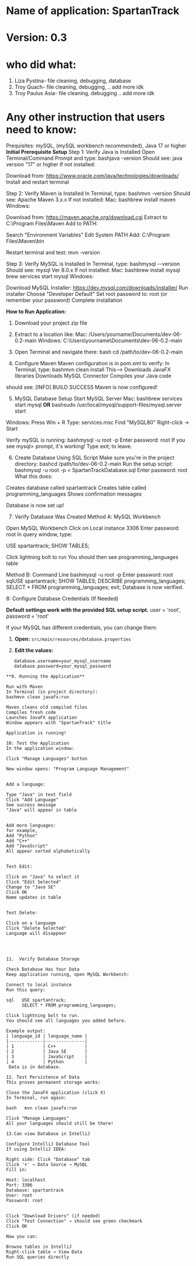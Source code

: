 # Name of application: SpartanTrack
# Version: 0.3

# who did what:
1. Liza Pystina- file cleaning, debugging, database
2. Troy Quach- file cleaning, debugging, .. add  more idk
3. Troy Paulus Asia-  file cleaning, debugging .. add  more idk



# Any other instruction that users need to know:

Prequisites: mySQL, (mySQL workbench recommended), Java 17 or higher
  **Initial Prerequisite Setup** 
Step 1: Verify Java is Installed
Open Terminal/Command Prompt and type:
bashjava -version
Should see: java version "17" or higher
If not installed:

Download from: https://www.oracle.com/java/technologies/downloads/
Install and restart terminal


Step 2: Verify Maven is Installed
In Terminal, type:
bashmvn -version
Should see: Apache Maven 3.x.x
If not installed:
Mac:
bashbrew install maven
Windows:

Download from: https://maven.apache.org/download.cgi
Extract to C:\Program Files\Maven
Add to PATH:

Search "Environment Variables"
Edit System PATH
Add: C:\Program Files\Maven\bin


Restart terminal and test: mvn -version


Step 3: Verify MySQL is Installed
In Terminal, type:
bashmysql --version
Should see: mysql Ver 8.0.x
If not installed:
Mac:
bashbrew install mysql
brew services start mysql
Windows:

Download MySQL Installer: https://dev.mysql.com/downloads/installer/
Run installer
Choose "Developer Default"
Set root password to: root (or remember your password)
Complete installation

**How to Run Application:**

1. Download your project zip file
2. Extract to a location like:
Mac: /Users/yourname/Documents/dev-06-0.2-main
Windows: C:\Users\yourname\Documents\dev-06-0.2-main


3. Open Terminal and navigate there:
bash   cd /path/to/dev-06-0.2-main

4. Configure Maven
Maven configuration is in pom.xml to verify:
In Terminal, type:
bashmvn clean install
This--> 
Downloads JavaFX libraries
Downloads MySQL Connector
Compiles your Java code

should see:
[INFO] BUILD SUCCESS
Maven is now configured!

5. MySQL Database Setup
Start MySQL Server
Mac:
bashbrew services start mysql **OR** bashsudo /usr/local/mysql/support-files/mysql.server start

Windows:
Press Win + R
Type: services.msc
Find "MySQL80"
Right-click → Start

Verify mySQL is running:
bashmysql -u root -p
Enter password: root
If you see mysql> prompt, it's working! Type exit; to leave.

6. Create Database Using SQL Script
Make sure you're in the project directory:
bashcd /path/to/dev-06-0.2-main
Run the setup script:
bashmysql -u root -p < SpartanTrackDatabase.sql
Enter password: root
What this does:

Creates database called spartantrack
Creates table called programming_languages
Shows confirmation messages

Database is now set up!

7. Verify Database Was Created
Method A: MySQL Workbench 

Open MySQL Workbench
Click on Local instance 3306
Enter password: root
In query window, type:

  USE spartantrack;
   SHOW TABLES;

Click lightning bolt to run
You should then see programming_languages table

Method B: Command Line
bashmysql -u root -p
Enter password: root
sqlUSE spartantrack;
SHOW TABLES;
DESCRIBE programming_languages;
SELECT * FROM programming_languages;
exit;
Database is now verified.

8: Configure Database Credentials (If Needed)

**Default settings work with the provided SQL setup script.**
user = 'root', password = 'root'

If your MySQL has different credentials, you can change them:

1. **Open:** `src/main/resources/database.properties`

2. **Edit the values:**
```properties
   database.username=your_mysql_username
   database.password=your_mysql_password

**9. Running the Application**

Run with Maven
In Terminal (in project directory):
bashmvn clean javafx:run

Maven cleans old compiled files
Compiles fresh code
Launches JavaFX application
Window appears with "SpartanTrack" title

Application is running!

10: Test the Application
In the application window:

Click "Manage Languages" button

New window opens: "Program Language Management"


Add a language:

Type "Java" in text field
Click "Add Language"
See success message
"Java" will appear in table


Add more languages:
for example, 
Add "Python"
Add "C++"
Add "JavaScript"
All appear sorted alphabetically


Test Edit:

Click on "Java" to select it
Click "Edit Selected"
Change to "Java SE"
Click OK
Name updates in table


Test Delete:

Click on a language
Click "Delete Selected"
Language will disappear




11.  Verify Database Storage

Check Database Has Your Data
Keep application running, open MySQL Workbench:

Connect to local instance
Run this query:

sql   USE spartantrack;
      SELECT * FROM programming_languages;

Click lightning bolt to run. 
You should see all languages you added before. 

Example output:
| language_id | language_name |
|-------------|---------------|
| 1           | C++           |
| 2           | Java SE       |
| 3           | JavaScript    |
| 4           | Python        |
 Data is in database. 

12. Test Persistence of Data
This proves permanent storage works:

Close the JavaFX application (click X)
In Terminal, run again:

bash   mvn clean javafx:run

Click "Manage Languages"
All your languages should still be there! 

13.Can view Database in IntelliJ

Configure IntelliJ Database Tool
If using IntelliJ IDEA:

Right side: Click "Database" tab
Click '+' → Data Source → MySQL
Fill in:

Host: localhost
Port: 3306
Database: spartantrack
User: root
Password: root


Click "Download Drivers" (if needed)
Click "Test Connection" → should see green checkmark
Click OK

Now you can:

Browse tables in IntelliJ
Right-click table → View Data
Run SQL queries directly




